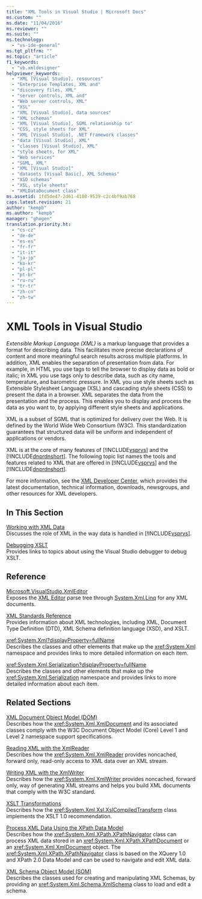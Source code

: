 ```yaml
---
title: "XML Tools in Visual Studio | Microsoft Docs"
ms.custom: ""
ms.date: "11/04/2016"
ms.reviewer: ""
ms.suite: ""
ms.technology: 
  - "vs-ide-general"
ms.tgt_pltfrm: ""
ms.topic: "article"
f1_keywords: 
  - "vb.xmldesigner"
helpviewer_keywords: 
  - "XML [Visual Studio], resources"
  - "Enterprise Templates, XML and"
  - "discovery files, XML"
  - "server controls, XML and"
  - "Web server controls, XML"
  - "XSL"
  - "XML [Visual Studio], data sources"
  - "XML schemas"
  - "XML [Visual Studio], SGML relationship to"
  - "CSS, style sheets for XML"
  - "XML [Visual Studio], .NET Framework classes"
  - "data [Visual Studio], XML"
  - "classes [Visual Studio], XML"
  - "style sheets, for XML"
  - "Web services"
  - "SGML, XML"
  - "XML [Visual Studio]"
  - "datasets [Visual Basic], XML Schemas"
  - "XSD schemas"
  - "XSL, style sheets"
  - "XMLDataDocument class"
ms.assetid: 1fd5de47-2d61-4180-9539-c2c4bf9ab768
caps.latest.revision: 21
author: "kempb"
ms.author: "kempb"
manager: "ghogen"
translation.priority.ht: 
  - "cs-cz"
  - "de-de"
  - "es-es"
  - "fr-fr"
  - "it-it"
  - "ja-jp"
  - "ko-kr"
  - "pl-pl"
  - "pt-br"
  - "ru-ru"
  - "tr-tr"
  - "zh-cn"
  - "zh-tw"
---
```

# XML Tools in Visual Studio
*Extensible Markup Language (XML)* is a markup language that provides a format for describing data. This facilitates more precise declarations of content and more meaningful search results across multiple platforms. In addition, XML enables the separation of presentation from data. For example, in HTML you use tags to tell the browser to display data as bold or italic; in XML you use tags only to describe data, such as city name, temperature, and barometric pressure. In XML you use style sheets such as Extensible Stylesheet Language (XSL) and cascading style sheets (CSS) to present the data in a browser. XML separates the data from the presentation and the process. This enables you to display and process the data as you want to, by applying different style sheets and applications.  
  
 XML is a subset of SGML that is optimized for delivery over the Web. It is defined by the World Wide Web Consortium (W3C). This standardization guarantees that structured data will be uniform and independent of applications or vendors.  
  
 XML is at the core of many features of [!INCLUDE[vsprvs](../code-quality/includes/vsprvs_md.md)] and the [!INCLUDE[dnprdnshort](../code-quality/includes/dnprdnshort_md.md)]. The following topic list names the tools and features related to XML that are offered in [!INCLUDE[vsprvs](../code-quality/includes/vsprvs_md.md)] and the [!INCLUDE[dnprdnshort](../code-quality/includes/dnprdnshort_md.md)].  
  
 For more information, see the [XML Developer Center](http://go.microsoft.com/fwlink/?LinkID=100176), which provides the latest documentation, technical information, downloads, newsgroups, and other resources for XML developers.  
  
## In This Section  
 [Working with XML Data](../xml-tools/working-with-xml-data.md)  
 Discusses the role of XML in the way data is handled in [!INCLUDE[vsprvs](../code-quality/includes/vsprvs_md.md)].  
  
 [Debugging XSLT](../xml-tools/debugging-xslt.md)  
 Provides links to topics about using the Visual Studio debugger to debug XSLT.  
  
## Reference  
 [Microsoft.VisualStudio.XmlEditor](http://go.microsoft.com/fwlink/?LinkID=165699)  
 Exposes the [XML Editor](http://go.microsoft.com/fwlink/?LinkId=228249) parse tree through [System.Xml.Linq](http://go.microsoft.com/fwlink/?LinkId=228250) for any XML documents.  
  
 [XML Standards Reference](http://msdn.microsoft.com/en-us/79c78508-c9d0-423a-a00f-672e855de401)  
 Provides information about XML technologies, including XML, Document Type Definition (DTD), XML Schema definition language (XSD), and XSLT.  
  
 <xref:System.Xml?displayProperty=fullName>  
 Describes the classes and other elements that make up the <xref:System.Xml> namespace and provides links to more detailed information on each item.  
  
 <xref:System.Xml.Serialization?displayProperty=fullName>  
 Describes the classes and other elements that make up the <xref:System.Xml.Serialization> namespace and provides links to more detailed information about each item.  
  
## Related Sections  
 [XML Document Object Model (DOM)](../Topic/XML%20Document%20Object%20Model%20\(DOM\).md)  
 Describes how the <xref:System.Xml.XmlDocument> and its associated classes comply with the W3C Document Object Model (Core) Level 1 and Level 2 namespace support specifications.  
  
 [Reading XML with the XmlReader](http://msdn.microsoft.com/en-us/3029834c-a27e-4331-b7aa-711924062182)  
 Describes how the <xref:System.Xml.XmlReader> provides noncached, forward only, read-only access to XML data over an XML stream.  
  
 [Writing XML with the XmlWriter](http://msdn.microsoft.com/en-us/ea41f72c-e1d3-4e0a-ab0f-f0eb1c27ab86)  
 Describes how the <xref:System.Xml.XmlWriter> provides noncached, forward only, way of generating XML streams and helps you build XML documents that comply with the W3C standard.  
  
 [XSLT Transformations](../Topic/XSLT%20Transformations.md)  
 Describes how the <xref:System.Xml.Xsl.XslCompiledTransform> class implements the XSLT 1.0 recommendation.  
  
 [Process XML Data Using the XPath Data Model](../Topic/Process%20XML%20Data%20Using%20the%20XPath%20Data%20Model.md)  
 Describes how the <xref:System.Xml.XPath.XPathNavigator> class can process XML data stored in an <xref:System.Xml.XPath.XPathDocument> or an <xref:System.Xml.XmlDocument> object. The <xref:System.Xml.XPath.XPathNavigator> class is based on the XQuery 1.0 and XPath 2.0 Data Model and can be used to navigate and edit XML data.  
  
 [XML Schema Object Model (SOM)](../Topic/XML%20Schema%20Object%20Model%20\(SOM\).md)  
 Describes the classes used for creating and manipulating XML Schemas, by providing an <xref:System.Xml.Schema.XmlSchema> class to load and edit a schema.